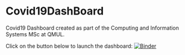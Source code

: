 # Covid19DashBoard

Covid19 Dashboard created as part of the Computing and Information Systems MSc at QMUL.

Click on the button below to launch the dashboard:
[![Binder](https://mybinder.org/badge_logo.svg)](https://mybinder.org/v2/gh/LightsByKC/Covid19DashBoard/HEAD?urlpath=voila%2Frender%2FDashboard.ipynb)
